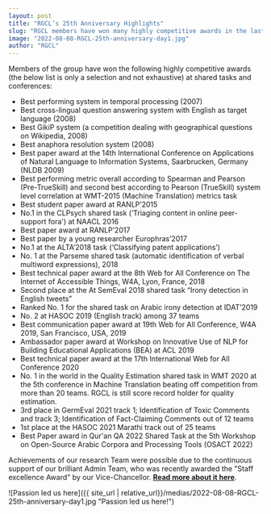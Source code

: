 ```yaml
---
layout: post
title: "RGCL’s 25th Anniversary Highlights"
slug: "RGCL members have won many highly competitive awards in the last two decades."
image: "2022-08-08-RGCL-25th-anniversary-day1.jpg"
author: "RGCL"
---
```


Members of the group have won the following highly competitive awards (the below list is only a selection and not exhaustive) at shared tasks and conferences:

* Best performing system in temporal processing (2007)
* Best cross-lingual question answering system with English as target language (2008)
* Best GikiP system (a competition dealing with geographical questions on Wikipedia, 2008)
* Best anaphora resolution system (2008)
* Best paper award at the 14th International Conference on Applications of Natural Language to Information Systems, Saarbrucken, Germany (NLDB 2009)
* Best performing metric overall according to Spearman and Pearson (Pre-TrueSkill) and second best according to Pearson (TrueSkill) system level correlation at WMT-2015 (Machine Translation) metrics task
* Best student paper award at RANLP’2015
* No.1 in the CLPsych shared task (‘Triaging content in online peer-support fora') at NAACL 2016
* Best paper award at RANLP’2017
* Best paper by a young researcher Europhras’2017
* No.1 at the ALTA’2018 task (‘Classifying patent applications’)
* No. 1 at the Parseme shared task (automatic identification of verbal multiword expressions), 2018
* Best technical paper award at the 8th Web for All Conference on The Internet of Accessible Things, W4A, Lyon, France, 2018
* Second place at the At SemEval 2018 shared task “Irony detection in English tweets”
* Ranked No. 1 for the shared task on Arabic irony detection at IDAT’2019
* No. 2 at HASOC 2019 (English track) among 37 teams
* Best communication paper award at 19th Web for All Conference, W4A 2019, San Francisco, USA, 2019
* Ambassador paper award at Workshop on Innovative Use of NLP for Building Educational Applications (BEA) at ACL 2019
* Best technical paper award at the 17th International Web for All Conference 2020
* No. 1 in the world in the Quality Estimation shared task in WMT 2020 at the 5th conference in Machine Translation beating off competition from more than 20 teams. RGCL is still score record holder for quality estimation.
* 3rd place in GermEval 2021 track 1; Identification of Toxic Comments and track 3; Identification of Fact-Claiming Comments out of 12 teams
* 1st place at the HASOC 2021 Marathi track out of 25 teams
* Best Paper award in Qur'an QA 2022 Shared Task at the 5th Workshop on Open-Source Arabic Corpora and Processing Tools (OSACT 2022)

Achievements of our research Team were possible due to the continuous support of our brilliant Admin Team, who was recently awarded the "Staff excellence Award" by our Vice-Chancellor.
**[Read more about it here](https://rgcl.wlv.ac.uk/news/2021-11-19-vice-chancellor-award-staff-excellence)**.

![Passion led us here]({{ site_url | relative_url}}/medias/2022-08-08-RGCL-25th-anniversary-day1.jpg "Passion led us here!")

